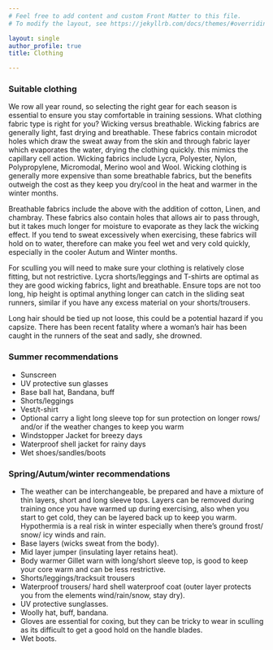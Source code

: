```yaml
---
# Feel free to add content and custom Front Matter to this file.
# To modify the layout, see https://jekyllrb.com/docs/themes/#overriding-theme-defaults

layout: single
author_profile: true
title: Clothing

---
```

<h3>Suitable clothing</h3>
<p>We row all year round, so selecting the right gear for each season is essential to ensure you stay comfortable in training sessions.
What clothing fabric type is right for you? Wicking versus breathable.
Wicking fabrics are generally light, fast drying and breathable. These fabrics contain microdot holes which draw the sweat away from the skin and through fabric layer which evaporates the water, drying the clothing quickly. this mimics the capillary cell action.
Wicking fabrics include Lycra, Polyester, Nylon, Polypropylene, Micromodal, Merino wool and Wool.
Wicking clothing is generally more expensive than some breathable fabrics, but the benefits outweigh the cost as they keep you dry/cool in the heat and warmer in the winter months.</p>

<p>Breathable fabrics include the above with the addition of cotton, Linen, and chambray.
These fabrics also contain holes that allows air to pass through, but it takes much longer for moisture to evaporate as they lack the wicking effect. If you tend to sweat excessively when exercising, these fabrics will hold on to water, therefore can make you feel wet and very cold quickly, especially in the cooler Autum and Winter months.</p>

<p>For sculling you will need to make sure your clothing is relatively close fitting, but not restrictive.
Lycra shorts/leggings and T-shirts are optimal as they are good wicking fabrics, light and breathable. Ensure tops are not too long, hip height is optimal anything longer can catch in the sliding seat runners, similar if you have any excess material on your shorts/trousers.</p>

<p>Long hair should be tied up not loose, this could be a potential hazard if you capsize. There has been recent fatality where a woman’s hair has been caught in the runners of the seat and sadly, she drowned.</p>

<h3>Summer recommendations</h3>
<ul><li>Sunscreen</li>
<li>UV protective sun glasses</li>
<li>Base ball hat, Bandana, buff</li>
<li>Shorts/leggings</li>
<li>Vest/t-shirt</li>
<li>Optional carry a light long sleeve top for sun protection on longer rows/ and/or if the weather changes to keep you warm</li>
<li>Windstopper Jacket for breezy days</li>
<li>Waterproof shell jacket for rainy days</li>
<li>Wet shoes/sandles/boots</li>
</ul>

<h3>Spring/Autum/winter recommendations</h3>
<ul>
<li>The weather can be interchangeable, be prepared and have a mixture of thin layers, short and long sleeve tops. Layers can be removed during training once you have warmed up during exercising, also when you start to get cold, they can be layered back up to keep you warm. Hypothermia is a real risk in winter especially when there’s ground frost/ snow/ icy winds and rain.</li>
<li>Base layers (wicks sweat from the body).</li>
<li>Mid layer jumper (insulating layer retains heat).</li>
<li>Body warmer Gillet warn with long/short sleeve top, is good to keep your core warm and can be less restrictive.</li>
<li>Shorts/leggings/tracksuit trousers</li>
<li>Waterproof trousers/ hard shell waterproof coat (outer layer protects you from the elements wind/rain/snow, stay dry).</li>
<li>UV protective sunglasses.</li>
<li>Woolly hat, buff, bandana.</li>
<li>Gloves are essential for coxing, but they can be tricky to wear in sculling as its difficult to get a good hold on the handle blades.</li>
<li>Wet boots.</li>
</ul>

